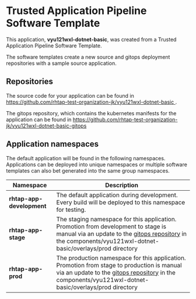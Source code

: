 # Trusted Application Pipeline Software Template

This application, **vyu121wxl-dotnet-basic**, was created from a Trusted Application Pipeline Software Template.

The software templates create a new source and gitops deployment repositories with a sample source application. 

## Repositories

The source code for your application can be found in [https://github.com/rhtap-test-organization-jk/vyu121wxl-dotnet-basic ](https://github.com/rhtap-test-organization-jk/vyu121wxl-dotnet-basic ).
 
The gitops repository, which contains the kubernetes manifests for the application can be found in 
[https://github.com/rhtap-test-organization-jk/vyu121wxl-dotnet-basic-gitops ](https://github.com/rhtap-test-organization-jk/vyu121wxl-dotnet-basic-gitops ) 

## Application namespaces 

The default application will be found in the following namespaces. Applications can be deployed into unique namespaces or multiple software templates can also bet generated into the same group namespaces.  

|  Namespace   |  Description   |  
| -------- | -------- |   
| **rhtap-app-development** | The default application during development. Every build will be deployed to this namespace for testing. | 
| **rhtap-app-stage** | The staging namespace for this application. Promotion from development to stage is manual via an update to the [gitops repository](https://github.com/rhtap-test-organization-jk/vyu121wxl-dotnet-basic-gitops ) in the components/vyu121wxl-dotnet-basic/overlays/prod directory |  
| **rhtap-app-prod** | The production namespace for this application. Promotion from stage to production is manual via an update to the [gitops repository](https://github.com/rhtap-test-organization-jk/vyu121wxl-dotnet-basic-gitops ) in the components/vyu121wxl-dotnet-basic/overlays/prod directory | 